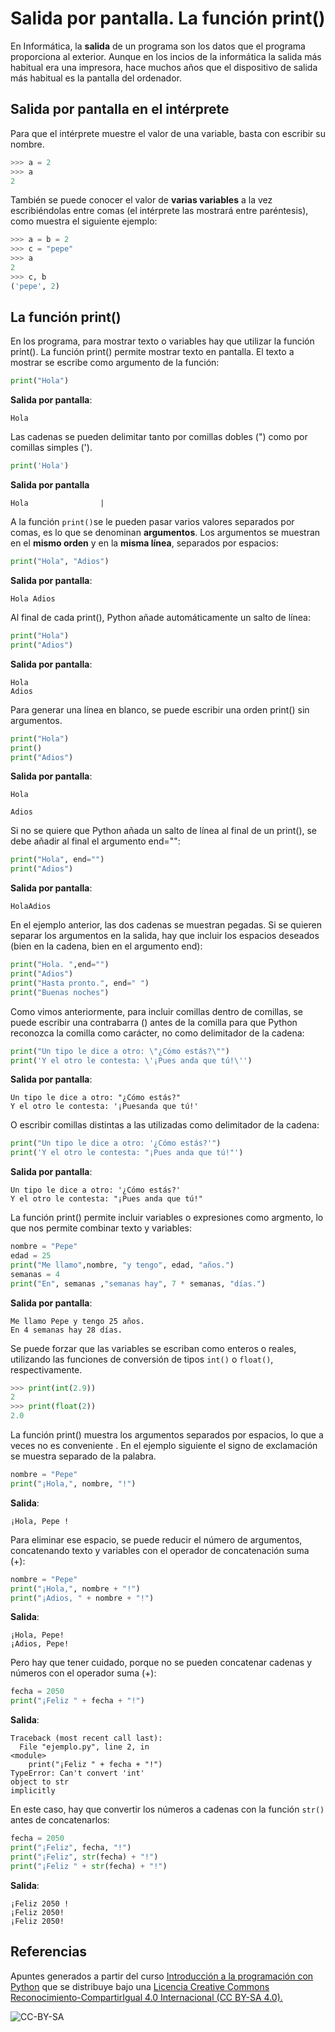 # Salida por pantalla. La función print()

En Informática, la **salida** de un programa son los datos que el programa proporciona al exterior. Aunque en los incios de la informática la salida más habitual era una impresora, hace muchos años que el dispositivo de salida más habitual es la pantalla del ordenador.

## Salida por pantalla en el intérprete
Para que el intérprete muestre el valor de una variable, basta con escribir su nombre.

```python
>>> a = 2
>>> a
2
```

También se puede conocer el valor de **varias variables** a la vez escribiéndolas entre comas (el intérprete las mostrará entre paréntesis), como muestra el siguiente ejemplo:
```python
>>> a = b = 2
>>> c = "pepe"
>>> a
2
>>> c, b
('pepe', 2)
```

## La función print()

En los programa, para mostrar texto o variables hay que utilizar la función print(). La función print() permite mostrar texto en pantalla. El texto a mostrar se escribe como argumento  de la función:

```python
print("Hola")
```
**Salida por pantalla**:

```
Hola
```

Las cadenas se pueden delimitar tanto por comillas dobles (") como por comillas simples (').

```python
print('Hola')
```
**Salida por pantalla**
```
Hola                |
```

A la función `print()`se le pueden pasar varios valores separados por comas, es lo que se denominan **argumentos**. Los argumentos se muestran en el **mismo orden** y en la **misma línea**, separados por espacios:

```python
print("Hola", "Adios")
```
**Salida por pantalla**:
```
Hola Adios
```

Al final de cada print(), Python añade automáticamente un salto de línea:

```python
print("Hola")
print("Adios")
```

**Salida por pantalla**:
```
Hola
Adios
```

Para generar una línea en blanco, se puede escribir una orden print() sin argumentos.
```python
print("Hola")
print()
print("Adios")
```
**Salida por pantalla**:
```
Hola

Adios
```
Si no se quiere que Python añada un salto de línea al final de un print(), se debe añadir al final el argumento end="":

```python
print("Hola", end="")
print("Adios")
```

**Salida por pantalla**:
```
HolaAdios
```

En el ejemplo anterior, las dos cadenas se muestran pegadas. Si se quieren separar los argumentos en la salida, hay que incluir los espacios deseados (bien en la cadena, bien en el argumento end):
```python
print("Hola. ",end="")
print("Adios")
print("Hasta pronto.", end=" ")
print("Buenas noches")
```

Como vimos anteriormente, para incluir comillas dentro de comillas, se puede escribir una contrabarra (\) antes de la comilla para que Python reconozca la comilla como carácter, no como delimitador de la cadena:
```python
print("Un tipo le dice a otro: \"¿Cómo estás?\"")
print('Y el otro le contesta: \'¡Pues anda que tú!\'')
```

**Salida por pantalla**:
```
Un tipo le dice a otro: "¿Cómo estás?"
Y el otro le contesta: '¡Puesanda que tú!'
```

O escribir comillas distintas a las utilizadas como delimitador de la cadena:

```python
print("Un tipo le dice a otro: '¿Cómo estás?'")
print('Y el otro le contesta: "¡Pues anda que tú!"')
```
**Salida por pantalla**:

```
Un tipo le dice a otro: '¿Cómo estás?'
Y el otro le contesta: "¡Pues anda que tú!"
```

La función print() permite incluir variables o expresiones como argmento, lo que nos permite combinar texto y variables:

```python
nombre = "Pepe"
edad = 25
print("Me llamo",nombre, "y tengo", edad, "años.")
semanas = 4
print("En", semanas ,"semanas hay", 7 * semanas, "días.")
```

**Salida por pantalla**:
```
Me llamo Pepe y tengo 25 años.
En 4 semanas hay 28 días.
```

Se puede forzar que las variables se escriban como enteros o reales, utilizando las funciones de conversión de tipos `int()` o `float()`, respectivamente.

```python
>>> print(int(2.9))
2
>>> print(float(2))
2.0
```

La función print() muestra los argumentos separados por espacios, lo que a veces no es conveniente . En el ejemplo siguiente el signo de exclamación se muestra separado de la palabra.

```python
nombre = "Pepe"
print("¡Hola,", nombre, "!")
```
**Salida**:

```
¡Hola, Pepe !
```

Para eliminar ese espacio, se puede reducir el número de argumentos, concatenando texto y variables con el operador de concatenación suma (+):

```python
nombre = "Pepe"
print("¡Hola,", nombre + "!")
print("¡Adios, " + nombre + "!")
```

**Salida**:
```
¡Hola, Pepe!
¡Adios, Pepe!
```

Pero hay que tener cuidado, porque no se pueden concatenar cadenas y números con el operador  suma (+):

```python
fecha = 2050
print("¡Feliz " + fecha + "!")
```

**Salida**:
```
Traceback (most recent call last):
  File "ejemplo.py", line 2, in 
<module>
    print("¡Feliz " + fecha + "!")
TypeError: Can't convert 'int' 
object to str
implicitly
```
En este caso, hay que convertir los números a cadenas con la función `str()` antes de concatenarlos:

```python
fecha = 2050
print("¡Feliz", fecha, "!")
print("¡Feliz", str(fecha) + "!")
print("¡Feliz " + str(fecha) + "!")
```

**Salida**:

```
¡Feliz 2050 !
¡Feliz 2050!
¡Feliz 2050!
```


## Referencias

Apuntes generados a partir del curso [Introducción a la programación con Python](http://www.mclibre.org/consultar/python/) que se distribuye bajo una [Licencia Creative Commons Reconocimiento-CompartirIgual 4.0 Internacional (CC BY-SA 4.0).](https://creativecommons.org/licenses/by-sa/4.0/deed.es_ES)

![CC-BY-SA](https://i.creativecommons.org/l/by-sa/4.0/88x31.png)

